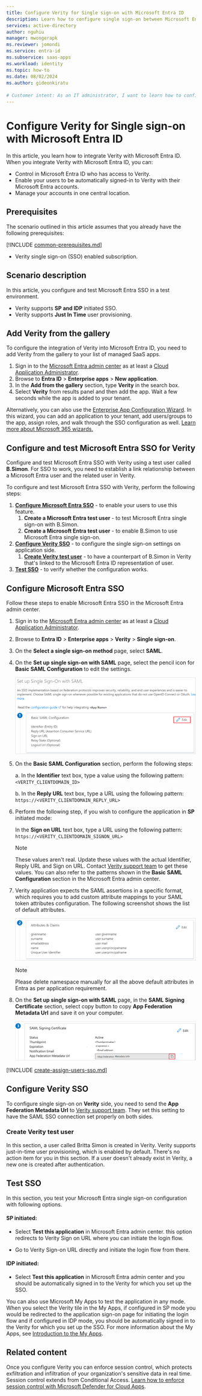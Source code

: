 ```yaml
---
title: Configure Verity for Single sign-on with Microsoft Entra ID
description: Learn how to configure single sign-on between Microsoft Entra ID and Verity.
services: active-directory
author: nguhiu
manager: mwongerapk
ms.reviewer: jomondi
ms.service: entra-id
ms.subservice: saas-apps
ms.workload: identity
ms.topic: how-to
ms.date: 08/02/2024
ms.author: gideonkiratu

# Customer intent: As an IT administrator, I want to learn how to configure single sign-on between Microsoft Entra ID and Directory Services so that I can control who has access to Directory Services, enable automatic sign-in with Microsoft Entra accounts, and manage my accounts in one central location.
---
```


# Configure Verity for Single sign-on with Microsoft Entra ID

In this article,  you learn how to integrate Verity with Microsoft Entra ID. When you integrate Verity with Microsoft Entra ID, you can:

* Control in Microsoft Entra ID who has access to Verity.
* Enable your users to be automatically signed-in to Verity with their Microsoft Entra accounts.
* Manage your accounts in one central location.

## Prerequisites
The scenario outlined in this article assumes that you already have the following prerequisites:

[!INCLUDE [common-prerequisites.md](~/identity/saas-apps/includes/common-prerequisites.md)]
* Verity single sign-on (SSO) enabled subscription.

## Scenario description

In this article,  you configure and test Microsoft Entra SSO in a test environment.

* Verity supports **SP and IDP** initiated SSO.
* Verity supports **Just In Time** user provisioning.

## Add Verity from the gallery

To configure the integration of Verity into Microsoft Entra ID, you need to add Verity from the gallery to your list of managed SaaS apps.

1. Sign in to the [Microsoft Entra admin center](https://entra.microsoft.com) as at least a [Cloud Application Administrator](~/identity/role-based-access-control/permissions-reference.md#cloud-application-administrator).
1. Browse to **Entra ID** > **Enterprise apps** > **New application**.
1. In the **Add from the gallery** section, type **Verity** in the search box.
1. Select **Verity** from results panel and then add the app. Wait a few seconds while the app is added to your tenant.

Alternatively, you can also use the [Enterprise App Configuration Wizard](https://portal.office.com/AdminPortal/home?Q=Docs#/azureadappintegration). In this wizard, you can add an application to your tenant, add users/groups to the app, assign roles, and walk through the SSO configuration as well. [Learn more about Microsoft 365 wizards.](/microsoft-365/admin/misc/azure-ad-setup-guides)

## Configure and test Microsoft Entra SSO for Verity

Configure and test Microsoft Entra SSO with Verity using a test user called **B.Simon**. For SSO to work, you need to establish a link relationship between a Microsoft Entra user and the related user in Verity.

To configure and test Microsoft Entra SSO with Verity, perform the following steps:

1. **[Configure Microsoft Entra SSO](#configure-microsoft-entra-sso)** - to enable your users to use this feature.
    1. **Create a Microsoft Entra test user** - to test Microsoft Entra single sign-on with B.Simon.
    1. **Create a Microsoft Entra test user** - to enable B.Simon to use Microsoft Entra single sign-on.
1. **[Configure Verity SSO](#configure-verity-sso)** - to configure the single sign-on settings on application side.
    1. **[Create Verity test user](#create-verity-test-user)** - to have a counterpart of B.Simon in Verity that's linked to the Microsoft Entra ID representation of user.
1. **[Test SSO](#test-sso)** - to verify whether the configuration works.

## Configure Microsoft Entra SSO

Follow these steps to enable Microsoft Entra SSO in the Microsoft Entra admin center.

1. Sign in to the [Microsoft Entra admin center](https://entra.microsoft.com) as at least a [Cloud Application Administrator](~/identity/role-based-access-control/permissions-reference.md#cloud-application-administrator).
1. Browse to **Entra ID** > **Enterprise apps** > **Verity** > **Single sign-on**.
1. On the **Select a single sign-on method** page, select **SAML**.
1. On the **Set up single sign-on with SAML** page, select the pencil icon for **Basic SAML Configuration** to edit the settings.

   ![Screenshot shows how to edit Basic SAML Configuration.](common/edit-urls.png "Basic Configuration")

1. On the **Basic SAML Configuration** section, perform the following steps:

    a. In the **Identifier** text box, type a value using the following pattern:
    `<VERITY_CLIENTDOMAIN_ID>`

    b. In the **Reply URL** text box, type a URL using the following pattern:
    `https://<VERITY_CLIENTDOMAIN_REPLY_URL>`

1. Perform the following step, if you wish to configure the application in **SP** initiated mode:

    In the **Sign on URL** text box, type a URL using the following pattern:
    `https://<VERITY_CLIENTDOMAIN_SIGNON_URL>`

	> [!NOTE]
	> These values aren't real. Update these values with the actual Identifier, Reply URL and Sign on URL. Contact [Verity support team](mailto:support@verity.net) to get these values. You can also refer to the patterns shown in the **Basic SAML Configuration** section in the Microsoft Entra admin center.

1. Verity application expects the SAML assertions in a specific format, which requires you to add custom attribute mappings to your SAML token attributes configuration. The following screenshot shows the list of default attributes.

	![Screenshot shows the image of attributes.](common/default-attributes.png "Image")

    > [!NOTE]
    > Please delete namespace manually for all the above default attributes in Entra as per application requirement.

1. On the **Set up single sign-on with SAML** page, in the **SAML Signing Certificate** section, select copy button to copy **App Federation Metadata Url** and save it on your computer.

	![Screenshot shows the Certificate download link.](common/copy-metadataurl.png "Certificate")

[!INCLUDE [create-assign-users-sso.md](~/identity/saas-apps/includes/create-assign-users-sso.md)]

## Configure Verity SSO

To configure single sign-on on **Verity** side, you need to send the **App Federation Metadata Url** to [Verity support team](mailto:support@verity.net). They set this setting to have the SAML SSO connection set properly on both sides.

### Create Verity test user

In this section, a user called Britta Simon is created in Verity. Verity supports just-in-time user provisioning, which is enabled by default. There's no action item for you in this section. If a user doesn't already exist in Verity, a new one is created after authentication.

## Test SSO 

In this section, you test your Microsoft Entra single sign-on configuration with following options.
 
#### SP initiated:
 
* Select **Test this application** in Microsoft Entra admin center. this option redirects to Verity Sign on URL where you can initiate the login flow.  
 
* Go to Verity Sign-on URL directly and initiate the login flow from there.
 
#### IDP initiated:
 
* Select **Test this application** in Microsoft Entra admin center and you should be automatically signed in to the Verity for which you set up the SSO.
 
You can also use Microsoft My Apps to test the application in any mode. When you select the Verity tile in the My Apps, if configured in SP mode you would be redirected to the application sign-on page for initiating the login flow and if configured in IDP mode, you should be automatically signed in to the Verity for which you set up the SSO. For more information about the My Apps, see [Introduction to the My Apps](https://support.microsoft.com/account-billing/sign-in-and-start-apps-from-the-my-apps-portal-2f3b1bae-0e5a-4a86-a33e-876fbd2a4510).

## Related content

Once you configure Verity you can enforce session control, which protects exfiltration and infiltration of your organization's sensitive data in real time. Session control extends from Conditional Access. [Learn how to enforce session control with Microsoft Defender for Cloud Apps](/cloud-app-security/proxy-deployment-any-app).